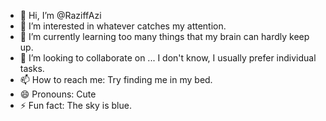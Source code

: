 - 👋 Hi, I’m @RaziffAzi
- 👀 I’m interested in whatever catches my attention.
- 🌱 I’m currently learning too many things that my brain can hardly keep up.
- 💞️ I’m looking to collaborate on ... I don't know, I usually prefer individual tasks.
- 📫 How to reach me: Try finding me in my bed.
- 😄 Pronouns: Cute
- ⚡ Fun fact: The sky is blue.

<!---
RaziffAzi/RaziffAzi is a ✨ special ✨ repository because its `README.md` (this file) appears on your GitHub profile.
You can click the Preview link to take a look at your changes.
--->
